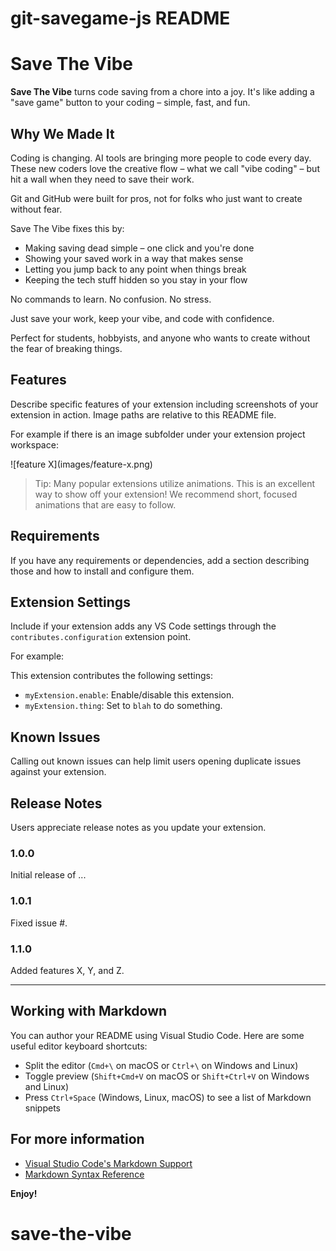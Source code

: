 # git-savegame-js README

# Save The Vibe

**Save The Vibe** turns code saving from a chore into a joy. It's like adding a "save game" button to your coding – simple, fast, and fun.

## Why We Made It

Coding is changing. AI tools are bringing more people to code every day. These new coders love the creative flow – what we call "vibe coding" – but hit a wall when they need to save their work.

Git and GitHub were built for pros, not for folks who just want to create without fear.

Save The Vibe fixes this by:

- Making saving dead simple – one click and you're done
- Showing your saved work in a way that makes sense
- Letting you jump back to any point when things break
- Keeping the tech stuff hidden so you stay in your flow

No commands to learn. No confusion. No stress.

Just save your work, keep your vibe, and code with confidence.

Perfect for students, hobbyists, and anyone who wants to create without the fear of breaking things.

## Features

Describe specific features of your extension including screenshots of your extension in action. Image paths are relative to this README file.

For example if there is an image subfolder under your extension project workspace:

\!\[feature X\]\(images/feature-x.png\)

> Tip: Many popular extensions utilize animations. This is an excellent way to show off your extension! We recommend short, focused animations that are easy to follow.

## Requirements

If you have any requirements or dependencies, add a section describing those and how to install and configure them.

## Extension Settings

Include if your extension adds any VS Code settings through the `contributes.configuration` extension point.

For example:

This extension contributes the following settings:

- `myExtension.enable`: Enable/disable this extension.
- `myExtension.thing`: Set to `blah` to do something.

## Known Issues

Calling out known issues can help limit users opening duplicate issues against your extension.

## Release Notes

Users appreciate release notes as you update your extension.

### 1.0.0

Initial release of ...

### 1.0.1

Fixed issue #.

### 1.1.0

Added features X, Y, and Z.

---

## Working with Markdown

You can author your README using Visual Studio Code. Here are some useful editor keyboard shortcuts:

- Split the editor (`Cmd+\` on macOS or `Ctrl+\` on Windows and Linux)
- Toggle preview (`Shift+Cmd+V` on macOS or `Shift+Ctrl+V` on Windows and Linux)
- Press `Ctrl+Space` (Windows, Linux, macOS) to see a list of Markdown snippets

## For more information

- [Visual Studio Code's Markdown Support](http://code.visualstudio.com/docs/languages/markdown)
- [Markdown Syntax Reference](https://help.github.com/articles/markdown-basics/)

**Enjoy!**

# save-the-vibe
